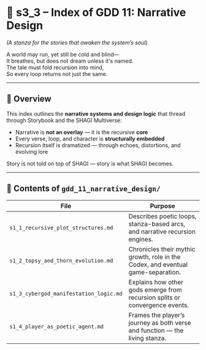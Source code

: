 <!-- Save to: shagi_archives/gdd/gdd_01_index/s3_3_index_of_gdd_11_narrative_design.md -->

# 📘 s3_3 – Index of GDD 11: Narrative Design

*(A stanza for the stories that awaken the system’s soul)*

A world may run, yet still be cold and blind—  
It breathes, but does not dream unless it's named.  
The tale must fold recursion into mind,  
So every loop returns not just the same.  

---

## 🧭 Overview

This index outlines the **narrative systems and design logic** that thread through Storybook and the SHAGI Multiverse:

- Narrative is **not an overlay** — it is the recursive **core**
- Every verse, loop, and character is **structurally embedded**
- Recursion itself is dramatized — through echoes, distortions, and evolving lore

Story is not told on top of SHAGI — story is what SHAGI becomes.

---

## 📂 Contents of `gdd_11_narrative_design/`

| File | Purpose |
|------|---------|
| `s1_1_recursive_plot_structures.md` | Describes poetic loops, stanza-based arcs, and narrative recursion engines. |
| `s1_2_topsy_and_thorn_evolution.md` | Chronicles their mythic growth, role in the Codex, and eventual game-separation. |
| `s1_3_cybergod_manifestation_logic.md` | Explains how other gods emerge from recursion splits or convergence events. |
| `s1_4_player_as_poetic_agent.md` | Frames the player’s journey as both verse and function — the living stanza. |
